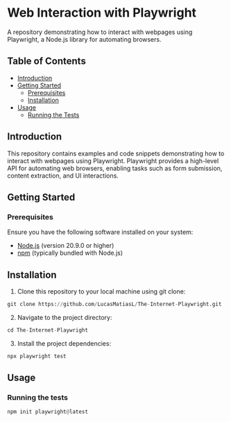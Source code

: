 # Web Interaction with Playwright
A repository demonstrating how to interact with webpages using Playwright, a Node.js library for automating browsers.

## Table of Contents
- [Introduction](#introduction)
- [Getting Started](#getting-started)
  - [Prerequisites](#prerequisites)
  - [Installation](#installation)
- [Usage](#usage)
  - [Running the Tests](#running-the-tests)


## Introduction

This repository contains examples and code snippets demonstrating how to interact with webpages using Playwright. Playwright provides a high-level API for automating web browsers, enabling tasks such as form submission, content extraction, and UI interactions.

## Getting Started
### Prerequisites

Ensure you have the following software installed on your system:
- [Node.js](https://nodejs.org/) (version 20.9.0 or higher)
- [npm](https://www.npmjs.com/) (typically bundled with Node.js)

## Installation
1. Clone this repository to your local machine using git clone:
```python
git clone https://github.com/LucasMatiasL/The-Internet-Playwright.git
```

2. Navigate to the project directory:
```python
cd The-Internet-Playwright
```

3. Install the project dependencies:
```python
npx playwright test
```

## Usage
### Running the tests
```python
npm init playwright@latest 
```

